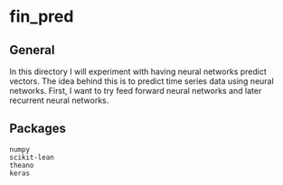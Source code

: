 # fin_pred

## General
In this directory I will experiment with having neural networks predict vectors. The idea behind this is to predict time series data using neural networks. First, I want to try feed forward neural networks and later recurrent neural networks.

## Packages
```
numpy
scikit-lean
theano
keras
```
